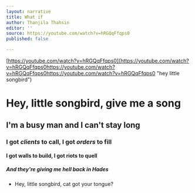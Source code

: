 ```yaml
---
layout: narrative
title: What if
author: Thanjila Thahsin
editor: ''
source: https://youtube.com/watch?v=hRGQqFfqps0
published: false

---
```

[https://youtube.com/watch?v=hRGQqFfqps0](https://youtube.com/watch?v=hRGQqFfqps0https://youtube.com/watch?v=hRGQqFfqps0https://youtube.com/watch?v=hRGQqFfqps0 "hey little songbird")

# Hey, little songbird, give me a song

## I'm a **busy** man and I can't stay **long**

### I got _clients_ to call, I got _orders_ to fill

#### I got walls to build, I got riots to quell

##### And they're giving me hell back in Hades

* Hey, little songbird, cat got your tongue?